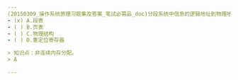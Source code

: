 ```yaml
---
(20150309_操作系统原理习题集及答案_笔试必需品_doc)分段系统中信息的逻辑地址到物理地址的变换是由﹎﹎﹎﹎决定。
- (x) A.段表 
- ( ) B.页表 
- ( ) C.物理结构 
- ( ) D.重定位寄存器

> 知识点：非连续内存分配。
> A

---
```


